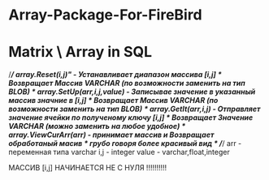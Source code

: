 # Array-Package-For-FireBird
# Matrix \ Array in SQL
/***********************************************************************************/
array.Reset(i,j)" - Устанавливает диапазон массива [i,j]                           *
  Возвращает Массив VARCHAR (по возможности заменить на тип BLOB)                  *
array.SetUp(arr,i,j,value) - Записывае значение в указанный массив значние в [i,j] *
  Возвращает Массив VARCHAR (по возможности заменить на тип BLOB)                  *
array.GetIt(arr,i,j) - Отправляет значение ячейки по полученому ключу [i,j]        *
  Возвращает Значение VARCHAR (можно заменить на любое удобное)                    *
array.ViewCurArr(arr) - принимает массив и Возвращает обработаный масив            *
                        грубо говоря более красивый вид                            *
/***********************************************************************************/
arr - переменная типа varchar 
i,j - integer
value - varchar,float,integer


МАССИВ [i,j] НАЧИНАЕТСЯ НЕ С НУЛЯ !!!!!!!!!!
